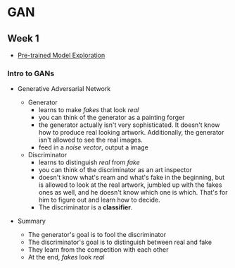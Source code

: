 # GAN

## Week 1

- [Pre-trained Model Exploration](https://colab.research.google.com/github/https-deeplearning-ai/GANs-Public/blob/master/C1W1_(Colab)_Pre_trained_model_exploration.ipynb)

### Intro to GANs

- Generative Adversarial Network
    - Generator
        - learns to make *fakes* that look *real*
        - you can think of the generator as a painting forger
        - the generator actually isn't very sophisticated. It doesn't know how to produce real looking artwork. Additionally, the generator isn't allowed to see the real images.
        - feed in a *noise vector*,  output a image
    - Discriminator
        - learns to distinguish *real* from *fake*
        - you can think of the discriminator as an art inspector
        - doesn't know what's ream and what's fake in the beginning, but is allowed to look at the real artwork, jumbled up with the fakes ones as well, and he doesn't know which one is which. That's for him to figure out and learn how to decide.
        - The discriminator is a **classifier**.

- Summary
    - The generator's goal is to fool the discriminator
    - The discriminator's goal is to distinguish between real and fake
    - They learn from the competition with each other
    - At the end, *fakes* look *real*


